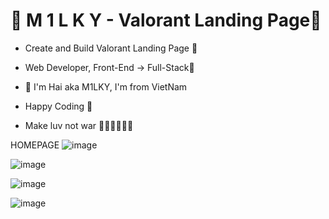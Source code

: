 # 💎 M 1 L K Y - Valorant Landing Page💎

- Create and Build Valorant Landing Page 🚀
- Web Developer, Front-End -> Full-Stack🥇

- 💎 I'm Hai aka M1LKY, I'm from VietNam
- Happy Coding 🥰
- Make luv not war 💖💛🧡💚💙💜

HOMEPAGE
![image](https://github.com/levuhai23102001/valorant-landing-page/assets/58142935/9890b790-5b70-4fe3-935d-c7415ee5538f)

![image](https://github.com/levuhai23102001/valorant-landing-page/assets/58142935/7f0e1278-6b03-44bb-8fda-3a91b955ef0d)

![image](https://github.com/levuhai23102001/valorant-landing-page/assets/58142935/ac5cb0cd-cc6a-405b-937b-a9c095bd2e3d)

![image](https://github.com/levuhai23102001/valorant-landing-page/assets/58142935/1b857c0b-aa94-4743-b851-1dd63563844b)
